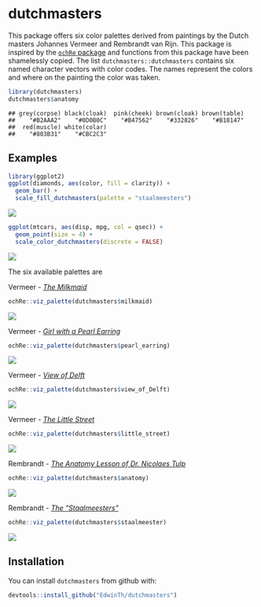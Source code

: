 
dutchmasters
============

This package offers six color palettes derived from paintings by the Dutch masters Johannes Vermeer and Rembrandt van Rijn. This package is inspired by the [`ochRe` package](https://github.com/ropenscilabs/ochRe/) and functions from this package have been shamelessly copied. The list `dutchmasters::dutchmasters` contains six named character vectors with color codes. The names represent the colors and where on the painting the color was taken.

``` r
library(dutchmasters)
dutchmasters$anatomy
```

    ## grey(corpse) black(cloak)  pink(cheek) brown(cloak) brown(table) 
    ##    "#B2AAA2"    "#0D0B0C"    "#B47562"    "#332826"    "#B18147" 
    ##  red(muscle) white(colar) 
    ##    "#803B31"    "#CBC2C3"

Examples
--------

``` r
library(ggplot2)
ggplot(diamonds, aes(color, fill = clarity)) +
  geom_bar() +
  scale_fill_dutchmasters(palette = "staalmeesters")
```

![](README_files/figure-markdown_github/unnamed-chunk-2-1.png)

``` r
ggplot(mtcars, aes(disp, mpg, col = qsec)) +
  geom_point(size = 4) +
  scale_color_dutchmasters(discrete = FALSE)
```

![](README_files/figure-markdown_github/unnamed-chunk-3-1.png)

The six available palettes are

Vermeer - [*The Milkmaid*](https://en.wikipedia.org/wiki/The_Milkmaid_(Vermeer))

``` r
ochRe::viz_palette(dutchmasters$milkmaid)
```

![](README_files/figure-markdown_github/unnamed-chunk-4-1.png)

Vermeer - [*Girl with a Pearl Earring*](https://en.wikipedia.org/wiki/Girl_with_a_Pearl_Earring)

``` r
ochRe::viz_palette(dutchmasters$pearl_earring)
```

![](README_files/figure-markdown_github/unnamed-chunk-5-1.png)

Vermeer - [*View of Delft*](https://en.wikipedia.org/wiki/View_of_Delft)

``` r
ochRe::viz_palette(dutchmasters$view_of_Delft)
```

![](README_files/figure-markdown_github/unnamed-chunk-6-1.png)

Vermeer - [*The Little Street*](https://en.wikipedia.org/wiki/The_Little_Street)

``` r
ochRe::viz_palette(dutchmasters$little_street)
```

![](README_files/figure-markdown_github/unnamed-chunk-7-1.png)

Rembrandt - [*The Anatomy Lesson of Dr. Nicolaes Tulp*](https://en.wikipedia.org/wiki/The_Anatomy_Lesson_of_Dr._Nicolaes_Tulp)

``` r
ochRe::viz_palette(dutchmasters$anatomy)
```

![](README_files/figure-markdown_github/unnamed-chunk-8-1.png)

Rembrandt - [*The "Staalmeesters"*](https://en.wikipedia.org/wiki/Syndics_of_the_Drapers%27_Guild)

``` r
ochRe::viz_palette(dutchmasters$staalmeester)
```

![](README_files/figure-markdown_github/unnamed-chunk-9-1.png)

Installation
------------

You can install `dutchmasters` from github with:

``` r
devtools::install_github("EdwinTh/dutchmasters")
```
